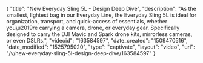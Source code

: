 {
    "title": "New Everyday Sling 5L - Design Deep Dive",
    "description": "As the smallest, lightest bag in our Everyday Line, the Everyday Sling 5L is ideal for organization, transport, and quick-access of essentials, whether you\u2019re carrying a camera, drone, or everyday gear. Specifically designed to carry the DJI Mavic and Spark drone kits, mirrorless cameras, or even DSLRs.",
    "videoid": "163584597",
    "date_created": "1509470516",
    "date_modified": "1525795020",
    "type": "captivate",
    "layout": "video",
    "url": "\/v\/new-everyday-sling-5l-design-deep-dive\/163584597"
}